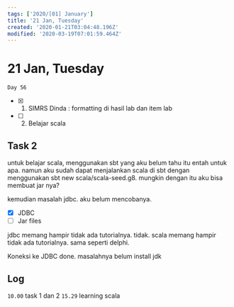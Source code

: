 ```yaml
---
tags: ['2020/[01] January']
title: '21 Jan, Tuesday'
created: '2020-01-21T03:04:48.196Z'
modified: '2020-03-19T07:01:59.464Z'
---
```


# 21 Jan, Tuesday

`Day 56`

- [X] 1. SIMRS Dinda : formatting di hasil lab dan item lab
- [ ] 2. Belajar scala

## Task 2
untuk belajar scala, menggunakan sbt yang aku belum tahu itu entah untuk apa. namun aku sudah dapat menjalankan scala di sbt dengan menggunakan sbt new scala/scala-seed.g8. mungkin dengan itu aku bisa membuat jar nya?

kemudian masalah jdbc. aku belum mencobanya.
- [X] JDBC
- [ ] Jar files

jdbc memang hampir tidak ada tutorialnya. tidak. scala memang hampir tidak ada tutorialnya. sama seperti delphi. 

Koneksi ke JDBC done. masalahnya belum install jdk



## Log
`10.00` task 1 dan 2
`15.29` learning scala

